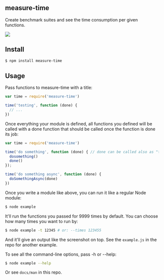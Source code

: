 ## measure-time

Create benchmark suites and see the time consumption per given functions.

![](https://i.cloudup.com/SsSvccO4p7.png)

## Install

```bash
$ npm install measure-time
```

## Usage

Pass functions to measure-time with a title:

```js
var time = require('measure-time')

time('testing', function (done) {
  // ...
})
```

Once everything your module is defined, all functions you defined will be called
with a done function that should be called once the function is done its job:

```js
var time = require('measure-time')

time('do something', function (done) { // done can be called also as "t" to mock tape
  dosomething()
  done()
});

time('do something async', function (done) {
  doSomethingAsync(done)
})
```

Once you write a module like above, you can run it like a regular Node module:

```bash
$ node example
```

It'll run the functions you passed for 9999 times by default. You can choose how many times you want to run by:

```bash
$ node example -t 12345 # or: --times 123455
```

And it'll give an output like the screenshot on top. See the `example.js` in the repo
for another example.

To see all the command-line options, pass -h or --help:

```bash
$ node example --help
```

Or see `docs/man` in this repo.
